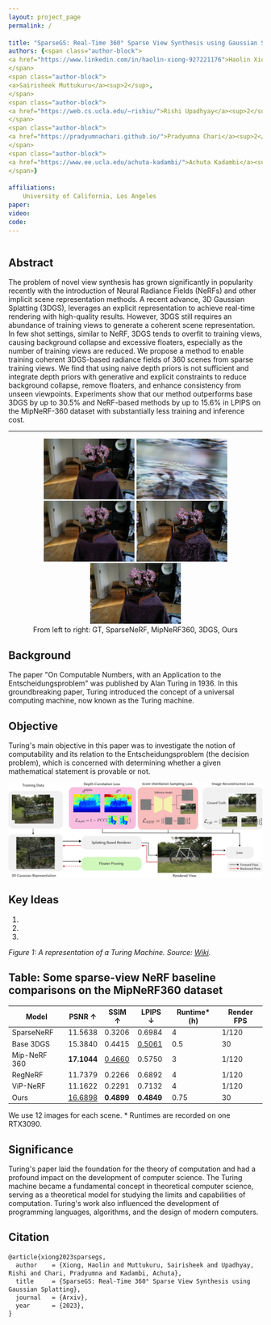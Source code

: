 ```yaml
---
layout: project_page
permalink: /

title: "SparseGS: Real-Time 360° Sparse View Synthesis using Gaussian Splatting"
authors: {<span class="author-block">
<a href="https://www.linkedin.com/in/haolin-xiong-927221176">Haolin Xiong</a><sup>1</sup>,
</span>
<span class="author-block">
<a>Sairisheek Muttukuru</a><sup>2</sup>,
</span>
<span class="author-block">
<a href="https://web.cs.ucla.edu/~rishiu/">Rishi Upadhyay</a><sup>2</sup>,
</span>
<span class="author-block">
<a href="https://pradyumnachari.github.io/">Pradyumna Chari</a><sup>2</sup>,
</span>
<span class="author-block">
<a href="https://www.ee.ucla.edu/achuta-kadambi/">Achuta Kadambi</a><sup>2</sup>,
</span>}

affiliations:
    University of California, Los Angeles
paper: 
video: 
code: 
---
```


<div class="columns is-centered has-text-centered">
    <div class="column is-four-fifths">
        <h2>Abstract</h2>
        <div class="content has-text-justified">
The problem of novel view synthesis has grown significantly in popularity recently with the introduction of Neural Radiance Fields (NeRFs) and other implicit scene representation methods. A recent advance, 3D Gaussian Splatting (3DGS), leverages an explicit representation to achieve real-time rendering with high-quality results. However, 3DGS still requires an abundance of training views to generate a coherent scene representation. In few shot settings, similar to NeRF, 3DGS tends to overfit to training views, causing background collapse and excessive floaters, especially as the number of training views are reduced. We propose a method to enable training coherent 3DGS-based radiance fields of 360 scenes from sparse training views. We find that using naive depth priors is not sufficient and integrate depth priors with generative and explicit constraints to reduce background collapse, remove floaters, and enhance consistency from unseen viewpoints. Experiments show that our method outperforms base 3DGS by up to 30.5% and NeRF-based methods by up to 15.6% in LPIPS on the MipNeRF-360 dataset with substantially less training and inference cost.
        </div>
    </div>
</div>

---

<div style="text-align: center;">
    <figure>
        <img src=".\static\image\teaser_gt.JPG" alt="Ground Truth" width="180" />
        <img src=".\static\image\teaser_sparsenerf.jpg" alt="SparseNeRF" width="180" />
        <img src=".\static\image\teaser_mipnerf360.png" alt="MipNeRF360" width="180" />
        <img src=".\static\image\teaser_base3DGS.png" alt="3DGS" width="180" />
        <img src=".\static\image\teaser_ours.png" alt="Ours" width="180" />
        <figcaption>From left to right: GT, SparseNeRF, MipNeRF360, 3DGS, Ours</figcaption>
    </figure>
</div>



## Background
The paper "On Computable Numbers, with an Application to the Entscheidungsproblem" was published by Alan Turing in 1936. In this groundbreaking paper, Turing introduced the concept of a universal computing machine, now known as the Turing machine.

## Objective
Turing's main objective in this paper was to investigate the notion of computability and its relation to the Entscheidungsproblem (the decision problem), which is concerned with determining whether a given mathematical statement is provable or not.

![Pipieline](\static\image\model_flowchart.png)

## Key Ideas
1. 
2. 
3. 


*Figure 1: A representation of a Turing Machine. Source: [Wiki](https://en.wikipedia.org/wiki/Turing_machine).*

## Table: Some sparse-view NeRF baseline comparisons on the MipNeRF360 dataset

| Model         | PSNR ↑   | SSIM ↑   | LPIPS ↓ | Runtime\* (h) | Render FPS |
|---------------|----------|----------|---------|-------------|------------|
| SparseNeRF    | 11.5638  | 0.3206   | 0.6984  | 4           | 1/120      |
| Base 3DGS     | 15.3840  | 0.4415   | <u>0.5061</u>  | 0.5         | 30         |
| Mip-NeRF 360  | **17.1044**  | <u>0.4660</u>   | 0.5750  | 3           | 1/120      |
| RegNeRF       | 11.7379  | 0.2266   | 0.6892  | 4           | 1/120      |
| ViP-NeRF      | 11.1622  | 0.2291   | 0.7132  | 4           | 1/120      |
| Ours          | <u>16.6898</u>  | **0.4899**   | **0.4849**  | 0.75        | 30         |

We use 12 images for each scene.
\* Runtimes are recorded on one RTX3090.


## Significance
Turing's paper laid the foundation for the theory of computation and had a profound impact on the development of computer science. The Turing machine became a fundamental concept in theoretical computer science, serving as a theoretical model for studying the limits and capabilities of computation. Turing's work also influenced the development of programming languages, algorithms, and the design of modern computers.

## Citation
```
@article{xiong2023sparsegs,
  author    = {Xiong, Haolin and Muttukuru, Sairisheek and Upadhyay, Rishi and Chari, Pradyumna and Kadambi, Achuta},
  title     = {SparseGS: Real-Time 360° Sparse View Synthesis using Gaussian Splatting},
  journal   = {Arxiv},
  year      = {2023},
}
```
